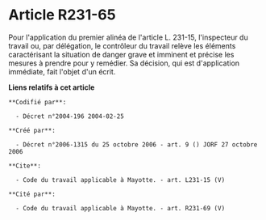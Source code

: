 # Article R231-65

Pour l'application du premier alinéa de l'article L. 231-15, l'inspecteur du travail ou, par délégation, le contrôleur du
travail relève les éléments caractérisant la situation de danger grave et imminent et précise les mesures à prendre pour y
remédier. Sa décision, qui est d'application immédiate, fait l'objet d'un écrit.

**Liens relatifs à cet article**

	**Codifié par**:

	  - Décret n°2004-196 2004-02-25

	**Créé par**:

	  - Décret n°2006-1315 du 25 octobre 2006 - art. 9 () JORF 27 octobre 2006

	**Cite**:

	  - Code du travail applicable à Mayotte. - art. L231-15 (V)

	**Cité par**:

	  - Code du travail applicable à Mayotte. - art. R231-69 (V)
